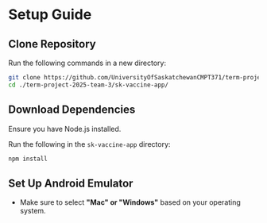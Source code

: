 # Setup Guide

## Clone Repository
Run the following commands in a new directory:

```bash
git clone https://github.com/UniversityOfSaskatchewanCMPT371/term-project-2025-team-3.git
cd ./term-project-2025-team-3/sk-vaccine-app/
```

## Download Dependencies
Ensure you have Node.js installed.

Run the following in the `sk-vaccine-app` directory:

```bash
npm install
```

## Set Up Android Emulator
- Make sure to select **"Mac" or "Windows"** based on your operating system.

